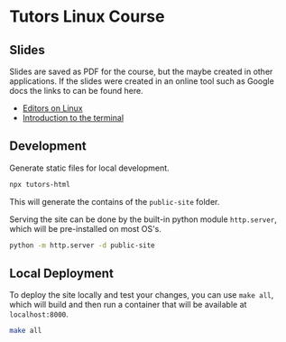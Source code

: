 # Tutors Linux Course

## Slides

Slides are saved as PDF for the course, but the maybe created in other applications. 
If the slides were created in an online tool such as Google docs the links to can be found here.

* [Editors on Linux](https://docs.google.com/presentation/d/1iQTKr1-5JwLA6kUe7o5T1zsntGALLhuoiUmGGjtD8N8/edit?usp=sharing)
* [Introduction to the terminal](https://docs.google.com/presentation/d/1sl5PQt0QYYLWk5I6vYnTAtQfaRv4gEQ3yN02c1_4d4E/edit?usp=sharing)

## Development

Generate static files for local development.
```sh
npx tutors-html
```
This will generate the contains of the `public-site` folder.

Serving the site can be done by the built-in python module `http.server`, which will be pre-installed on most OS's.
```sh
python -m http.server -d public-site
```

## Local Deployment

To deploy the site locally and test your changes, you can use `make all`, which will build and then run a container that will be available at `localhost:8000`.
```sh
make all
```
